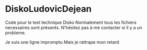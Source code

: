 # DiskoLudovicDejean

Code pour le test technique Disko
Normalement tous les fichiers necessaires sont présents.
N'hésitez pas à me contacter si il y a un probleme.

Je suis une ligne impromptu
Mais je rattrape mon retard